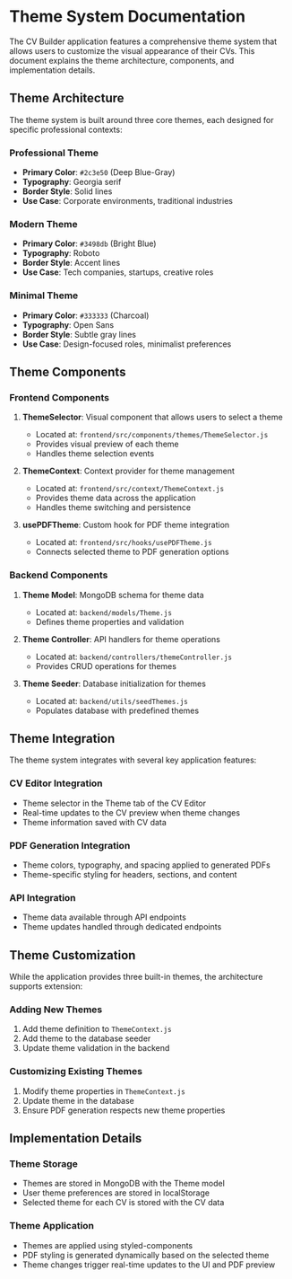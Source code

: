 # Theme System Documentation

The CV Builder application features a comprehensive theme system that allows users to customize the visual appearance of their CVs. This document explains the theme architecture, components, and implementation details.

## Theme Architecture

The theme system is built around three core themes, each designed for specific professional contexts:

### Professional Theme
- **Primary Color**: `#2c3e50` (Deep Blue-Gray)
- **Typography**: Georgia serif
- **Border Style**: Solid lines
- **Use Case**: Corporate environments, traditional industries

### Modern Theme
- **Primary Color**: `#3498db` (Bright Blue)
- **Typography**: Roboto
- **Border Style**: Accent lines
- **Use Case**: Tech companies, startups, creative roles

### Minimal Theme
- **Primary Color**: `#333333` (Charcoal)
- **Typography**: Open Sans
- **Border Style**: Subtle gray lines
- **Use Case**: Design-focused roles, minimalist preferences

## Theme Components

### Frontend Components

1. **ThemeSelector**: Visual component that allows users to select a theme
   - Located at: `frontend/src/components/themes/ThemeSelector.js`
   - Provides visual preview of each theme
   - Handles theme selection events

2. **ThemeContext**: Context provider for theme management
   - Located at: `frontend/src/context/ThemeContext.js`
   - Provides theme data across the application
   - Handles theme switching and persistence

3. **usePDFTheme**: Custom hook for PDF theme integration
   - Located at: `frontend/src/hooks/usePDFTheme.js`
   - Connects selected theme to PDF generation options

### Backend Components

1. **Theme Model**: MongoDB schema for theme data
   - Located at: `backend/models/Theme.js`
   - Defines theme properties and validation

2. **Theme Controller**: API handlers for theme operations
   - Located at: `backend/controllers/themeController.js`
   - Provides CRUD operations for themes

3. **Theme Seeder**: Database initialization for themes
   - Located at: `backend/utils/seedThemes.js`
   - Populates database with predefined themes

## Theme Integration

The theme system integrates with several key application features:

### CV Editor Integration
- Theme selector in the Theme tab of the CV Editor
- Real-time updates to the CV preview when theme changes
- Theme information saved with CV data

### PDF Generation Integration
- Theme colors, typography, and spacing applied to generated PDFs
- Theme-specific styling for headers, sections, and content

### API Integration
- Theme data available through API endpoints
- Theme updates handled through dedicated endpoints

## Theme Customization

While the application provides three built-in themes, the architecture supports extension:

### Adding New Themes
1. Add theme definition to `ThemeContext.js`
2. Add theme to the database seeder
3. Update theme validation in the backend

### Customizing Existing Themes
1. Modify theme properties in `ThemeContext.js`
2. Update theme in the database
3. Ensure PDF generation respects new theme properties

## Implementation Details

### Theme Storage
- Themes are stored in MongoDB with the Theme model
- User theme preferences are stored in localStorage
- Selected theme for each CV is stored with the CV data

### Theme Application
- Themes are applied using styled-components
- PDF styling is generated dynamically based on the selected theme
- Theme changes trigger real-time updates to the UI and PDF preview
